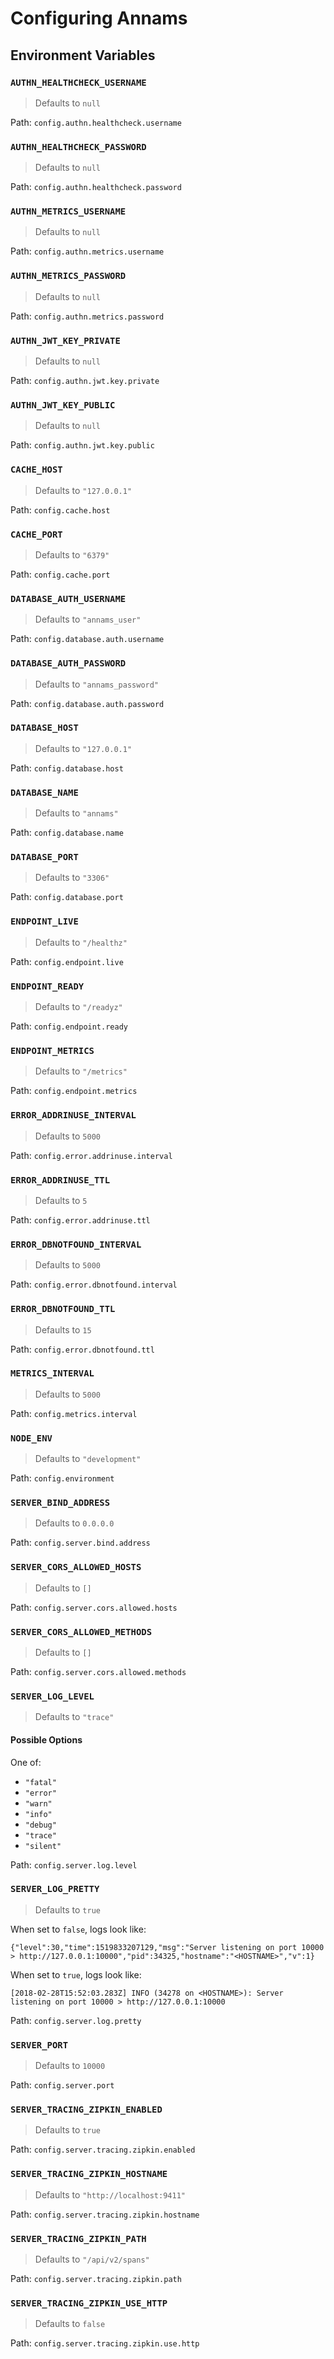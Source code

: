 # Configuring Annams
## Environment Variables

### `AUTHN_HEALTHCHECK_USERNAME`
> Defaults to `null`

Path: `config.authn.healthcheck.username`

### `AUTHN_HEALTHCHECK_PASSWORD`
> Defaults to `null`

Path: `config.authn.healthcheck.password`

### `AUTHN_METRICS_USERNAME`
> Defaults to `null`

Path: `config.authn.metrics.username`

### `AUTHN_METRICS_PASSWORD`
> Defaults to `null`

Path: `config.authn.metrics.password`

### `AUTHN_JWT_KEY_PRIVATE`
> Defaults to `null`

Path: `config.authn.jwt.key.private`

### `AUTHN_JWT_KEY_PUBLIC`
> Defaults to `null`

Path: `config.authn.jwt.key.public`

### `CACHE_HOST`
> Defaults to `"127.0.0.1"`

Path: `config.cache.host`

### `CACHE_PORT`
> Defaults to `"6379"`

Path: `config.cache.port`

### `DATABASE_AUTH_USERNAME`
> Defaults to `"annams_user"`

Path: `config.database.auth.username`

### `DATABASE_AUTH_PASSWORD`
> Defaults to `"annams_password"`

Path: `config.database.auth.password`

### `DATABASE_HOST`
> Defaults to `"127.0.0.1"`

Path: `config.database.host`

### `DATABASE_NAME`
> Defaults to `"annams"`

Path: `config.database.name`

### `DATABASE_PORT`
> Defaults to `"3306"`

Path: `config.database.port`

### `ENDPOINT_LIVE`
> Defaults to `"/healthz"`

Path: `config.endpoint.live`

### `ENDPOINT_READY`
> Defaults to `"/readyz"`

Path: `config.endpoint.ready`

### `ENDPOINT_METRICS`
> Defaults to `"/metrics"`

Path: `config.endpoint.metrics`

### `ERROR_ADDRINUSE_INTERVAL`
> Defaults to `5000`

Path: `config.error.addrinuse.interval`

### `ERROR_ADDRINUSE_TTL`
> Defaults to `5`

Path: `config.error.addrinuse.ttl`

### `ERROR_DBNOTFOUND_INTERVAL`
> Defaults to `5000`

Path: `config.error.dbnotfound.interval`

### `ERROR_DBNOTFOUND_TTL`
> Defaults to `15`

Path: `config.error.dbnotfound.ttl`

### `METRICS_INTERVAL`
> Defaults to `5000`

Path: `config.metrics.interval`

### `NODE_ENV`
> Defaults to `"development"`

Path: `config.environment`

### `SERVER_BIND_ADDRESS`
> Defaults to `0.0.0.0`

Path: `config.server.bind.address`

### `SERVER_CORS_ALLOWED_HOSTS`
> Defaults to `[]`

Path: `config.server.cors.allowed.hosts`

### `SERVER_CORS_ALLOWED_METHODS`
> Defaults to `[]`

Path: `config.server.cors.allowed.methods`

### `SERVER_LOG_LEVEL`
> Defaults to `"trace"`

#### Possible Options
One of:
- `"fatal"`
- `"error"`
- `"warn"`
- `"info"`
- `"debug"`
- `"trace"`
- `"silent"`

Path: `config.server.log.level`

### `SERVER_LOG_PRETTY`
> Defaults to `true`

When set to `false`, logs look like:

```
{"level":30,"time":1519833207129,"msg":"Server listening on port 10000 > http://127.0.0.1:10000","pid":34325,"hostname":"<HOSTNAME>","v":1}
```

When set to `true`, logs look like:

```
[2018-02-28T15:52:03.283Z] INFO (34278 on <HOSTNAME>): Server listening on port 10000 > http://127.0.0.1:10000
```

Path: `config.server.log.pretty`

### `SERVER_PORT`
> Defaults to `10000`

Path: `config.server.port`

### `SERVER_TRACING_ZIPKIN_ENABLED`
> Defaults to `true`

Path: `config.server.tracing.zipkin.enabled`

### `SERVER_TRACING_ZIPKIN_HOSTNAME`
> Defaults to `"http://localhost:9411"`

Path: `config.server.tracing.zipkin.hostname`

### `SERVER_TRACING_ZIPKIN_PATH`
> Defaults to `"/api/v2/spans"`

Path: `config.server.tracing.zipkin.path`

### `SERVER_TRACING_ZIPKIN_USE_HTTP`
> Defaults to `false`

Path: `config.server.tracing.zipkin.use.http`